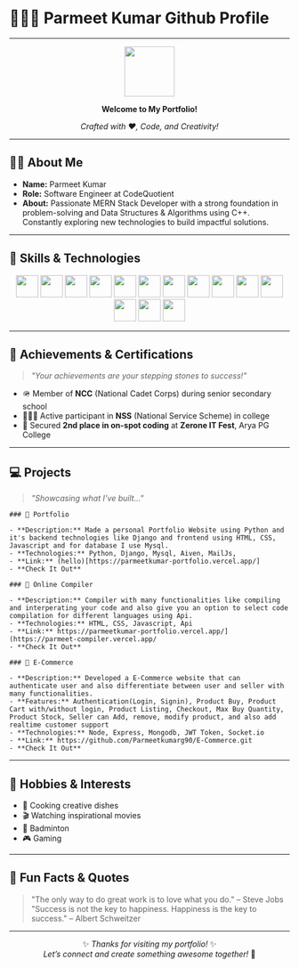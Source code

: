 # 👨‍🎓✨ Parmeet Kumar Github Profile

---
<div align="center">
  
<img src="https://media.giphy.com/media/hvRJCLFzcasrR4ia7z/giphy.gif" width="90"/>

**Welcome to My Portfolio!**

*Crafted with ❤️, Code, and Creativity!*
</div>

---

## 🧑‍💼 About Me

- **Name:** Parmeet Kumar  
- **Role:** Software Engineer at CodeQuotient  
- **About:** Passionate MERN Stack Developer with a strong foundation in problem-solving and Data Structures & Algorithms using C++. Constantly exploring new technologies to build impactful solutions.

---

## 🚀 Skills & Technologies

<div align="center">

<img src="https://img.shields.io/badge/HTML5-E34F26?logo=html5&logoColor=white" height="40"/>
<img src="https://img.shields.io/badge/CSS3-1572B6?logo=css3&logoColor=white" height="40"/>
<img src="https://img.shields.io/badge/JavaScript-F7DF1E?logo=javascript&logoColor=black" height="40"/>
<img src="https://img.shields.io/badge/Tailwind_CSS-38B2AC?logo=tailwind-css&logoColor=white" height="40"/>
<img src="https://img.shields.io/badge/React-61DAFB?logo=react&logoColor=black" height="40"/>
<img src="https://img.shields.io/badge/Node.js-339933?logo=nodedotjs&logoColor=white" height="40"/>
<img src="https://img.shields.io/badge/Express-000000?logo=express&logoColor=white" height="40"/>
<img src="https://img.shields.io/badge/Python-3776AB?logo=python&logoColor=white" height="40"/>
<img src="https://img.shields.io/badge/Django-092E20?logo=django&logoColor=white" height="40"/>
<img src="https://img.shields.io/badge/MySQL-4479A1?logo=mysql&logoColor=white" height="40"/>
<img src="https://img.shields.io/badge/MongoDB-47A248?logo=mongodb&logoColor=white" height="40"/>
<img src="https://img.shields.io/badge/C++-00599C?logo=c%2B%2B&logoColor=white" height="40"/>
<img src="https://img.shields.io/badge/Java-007396?logo=java&logoColor=white" height="40"/>
<img src="https://img.shields.io/badge/Postman-FF6C37?logo=postman&logoColor=white" height="40"/>

</div>


---

## 🏅 Achievements & Certifications

> _"Your achievements are your stepping stones to success!"_

- 🪖 Member of **NCC** (National Cadet Corps) during senior secondary school  
- 🧑‍🤝‍🧑 Active participant in **NSS** (National Service Scheme) in college  
- 🥈 Secured **2nd place in on-spot coding** at **Zerone IT Fest**, Arya PG College

---

## 💻 Projects

> _"Showcasing what I’ve built..."_


```
### 🌟 Portfolio

- **Description:** Made a personal Portfolio Website using Python and it's backend technologies like Django and frontend using HTML, CSS, Javascript and for database I use Mysql.
- **Technologies:** Python, Django, Mysql, Aiven, MailJs, 
- **Link:** (hello)[https://parmeetkumar-portfolio.vercel.app/]
- **Check It Out**  
```
```
### 🌟 Online Compiler

- **Description:** Compiler with many functionalities like compiling and interperating your code and also give you an option to select code compilation for different languages using Api.
- **Technologies:** HTML, CSS, Javascript, Api
- **Link:** https://parmeetkumar-portfolio.vercel.app/](https://parmeet-compiler.vercel.app/
- **Check It Out**  
```
```
### 🌟 E-Commerce

- **Description:** Developed a E-Commerce website that can authenticate user and also differentiate between user and seller with many functionalities.
- **Features:** Authentication(Login, Signin), Product Buy, Product Cart with/without login, Product Listing, Checkout, Max Buy Quantity, Product Stock, Seller can Add, remove, modify product, and also add realtime customer support
- **Technologies:** Node, Express, Mongodb, JWT Token, Socket.io
- **Link:** https://github.com/Parmeetkumarg90/E-Commerce.git
- **Check It Out**  
```
---

## 🎨 Hobbies & Interests

- 🍳 Cooking creative dishes  
- 🎬 Watching inspirational movies  
- 🏸 Badminton  
- 🎮 Gaming

---

## 🌟 Fun Facts & Quotes

> "The only way to do great work is to love what you do." – Steve Jobs  
> "Success is not the key to happiness. Happiness is the key to success." – Albert Schweitzer

---

<div align="center">

✨ _Thanks for visiting my portfolio!_ ✨  
*Let’s connect and create something awesome together!* 🚀

</div>

